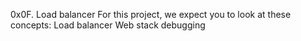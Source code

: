 0x0F. Load balancer
For this project, we expect you to look at these concepts:
Load balancer
Web stack debugging

